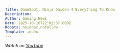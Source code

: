```yaml
---
Title: GameSpot: Ninja Gaiden 4 Everything To Know
Description: 
Author: Gaming News
Date: 2025-10-16T22:02:37.000Z
Robots: noindex,nofollow
Template: index
---
```

<p><em>Watch on <a href="https://www.youtube.com/watch?v=zv-PSafq93E" rel="noopener noreferrer">YouTube</a></em></p>

